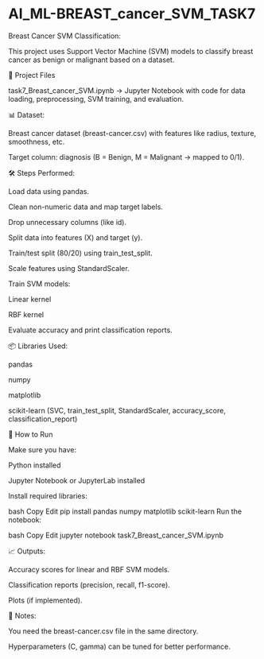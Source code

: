 # AI_ML-BREAST_cancer_SVM_TASK7

Breast Cancer SVM Classification:

This project uses Support Vector Machine (SVM) models to classify breast cancer as benign or malignant based on a dataset.

📂 Project Files

task7_Breast_cancer_SVM.ipynb → Jupyter Notebook with code for data loading, preprocessing, SVM training, and evaluation.

📊 Dataset:

Breast cancer dataset (breast-cancer.csv) with features like radius, texture, smoothness, etc.

Target column: diagnosis (B = Benign, M = Malignant → mapped to 0/1).

🛠️ Steps Performed:

Load data using pandas.

Clean non-numeric data and map target labels.

Drop unnecessary columns (like id).

Split data into features (X) and target (y).

Train/test split (80/20) using train_test_split.

Scale features using StandardScaler.

Train SVM models:

Linear kernel

RBF kernel

Evaluate accuracy and print classification reports.

📦 Libraries Used:

pandas

numpy

matplotlib

scikit-learn (SVC, train_test_split, StandardScaler, accuracy_score, classification_report)

🚀 How to Run

Make sure you have:

Python installed

Jupyter Notebook or JupyterLab installed

Install required libraries:

bash
Copy
Edit
pip install pandas numpy matplotlib scikit-learn
Run the notebook:

bash
Copy
Edit
jupyter notebook task7_Breast_cancer_SVM.ipynb

📈 Outputs:

Accuracy scores for linear and RBF SVM models.

Classification reports (precision, recall, f1-score).

Plots (if implemented).

📌 Notes:

You need the breast-cancer.csv file in the same directory.

Hyperparameters (C, gamma) can be tuned for better performance.
